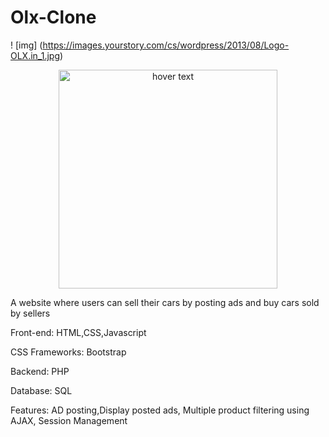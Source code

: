 # Olx-Clone
! [img] (https://images.yourstory.com/cs/wordpress/2013/08/Logo-OLX.in_1.jpg)

<p align="center">
  <img src="https://images.yourstory.com/cs/wordpress/2013/08/Logo-OLX.in_1.jpg" width="350" title="hover text">
 
</p>

A website where users can sell their cars by posting ads and buy cars sold by sellers

Front-end: HTML,CSS,Javascript

CSS Frameworks: Bootstrap

Backend: PHP

Database: SQL

Features: AD posting,Display posted ads, Multiple product filtering using AJAX, Session Management
